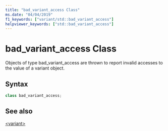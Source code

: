 ```yaml
---
title: "bad_variant_access Class"
ms.date: "04/04/2019"
f1_keywords: ["variant/std::bad_variant_access"]
helpviewer_keywords: ["std::bad_variant_access"]
---
```

# bad_variant_access Class

Objects of type bad_variant_access are thrown to report invalid accesses to the value of a variant object.

## Syntax

```cpp
class bad_variant_access;
```

## See also

[&lt;variant>](../standard-library/variant.md)
